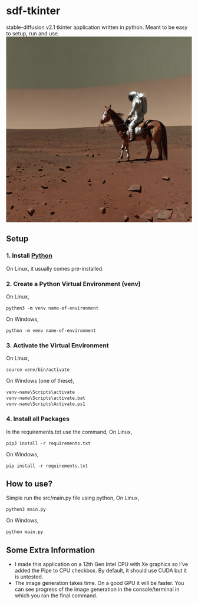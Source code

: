 # sdf-tkinter
stable-diffusion v2.1 tkinter application written in python. Meant to be easy to setup, run and use.
</br>
<img src="https://raw.githubusercontent.com/SyedMustafaAhmad/sdf-tkinter/main/output/sample-image.png" style="width: 600px; max-width: 100%; height: auto" title="Click to enlarge picture" />
</br>

## Setup
### 1. Install [Python](https://www.python.org/downloads/)
On Linux, it usually comes pre-installed.
### 2. Create a Python Virtual Environment (venv)
On Linux,
```console
python3 -m venv name-of-environment
```
On Windows,
```console
python -m venv name-of-environment
```

### 3. Activate the Virtual Environment
On Linux,
```console
source venv/bin/activate
```
On Windows (one of these),
```console
venv-name\Scripts\activate
venv-name\Scripts\activate.bat
venv-name\Scripts\Activate.ps1
```

### 4. Install all Packages
In the requirements.txt use the command,
On Linux,
```console
pip3 install -r requirements.txt
```
On Windows,
```console
pip install -r requirements.txt
```

## How to use?
Simple run the src/main.py file using python,
On Linux,
```console
python3 main.py
```
On Windows,
```console
python main.py
```

## Some Extra Information
- I made this application on a 12th Gen Intel CPU with Xe graphics so I've added the Pipe to CPU checkbox. By default, it should use CUDA but it is untested.
- The image generation takes time. On a good GPU it will be faster. You can see progress of the image generation in the console/terminal in which you ran the final command.
